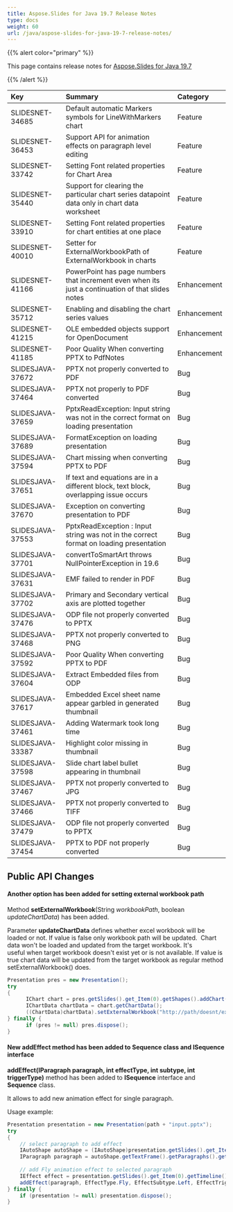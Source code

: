 ```yaml
---
title: Aspose.Slides for Java 19.7 Release Notes
type: docs
weight: 60
url: /java/aspose-slides-for-java-19-7-release-notes/
---
```


{{% alert color="primary" %}} 

This page contains release notes for [Aspose.Slides for Java 19.7](https://repository.aspose.com/webapp/#/artifacts/browse/tree/General/repo/com/aspose/aspose-slides)

{{% /alert %}} 

|**Key**|**Summary**|**Category**|
| :- | :- | :- |
|SLIDESNET-34685|Default automatic Markers symbols for LineWithMarkers chart|Feature|
|SLIDESNET-36453|Support API for animation effects on paragraph level editing|Feature|
|SLIDESNET-33742|Setting Font related properties for Chart Area|Feature|
|SLIDESNET-35440|Support for clearing the particular chart series datapoint data only in chart data worksheet|Feature|
|SLIDESNET-33910|Setting Font related properties for chart entities at one place|Feature|
|SLIDESNET-40010|Setter for ExternalWorkbookPath of ExternalWorkbook in charts|Feature|
|SLIDESNET-41166|PowerPoint has page numbers that increment even when its just a continuation of that slides notes|Enhancement|
|SLIDESNET-35712|Enabling and disabling the chart series values|Enhancement|
|SLIDESNET-41215|OLE embedded objects support for OpenDocument|Enhancement|
|SLIDESNET-41185|Poor Quality When converting PPTX to PdfNotes|Enhancement|
|SLIDESJAVA-37672|PPTX not properly converted to PDF|Bug|
|SLIDESJAVA-37464|PPTX not properly to PDF converted|Bug|
|SLIDESJAVA-37659|PptxReadException: Input string was not in the correct format on loading presentation|Bug|
|SLIDESJAVA-37689|FormatException on loading presentation|Bug|
|SLIDESJAVA-37594|Chart missing when converting PPTX to PDF|Bug|
|SLIDESJAVA-37651|If text and equations are in a different block, text block, overlapping issue occurs|Bug|
|SLIDESJAVA-37670|Exception on converting presentation to PDF|Bug|
|SLIDESJAVA-37553|PptxReadException : Input string was not in the correct format on loading presentation|Bug|
|SLIDESJAVA-37701|convertToSmartArt throws NullPointerException in 19.6|Bug|
|SLIDESJAVA-37631|EMF failed to render in PDF|Bug|
|SLIDESJAVA-37702|Primary and Secondary vertical axis are plotted together|Bug|
|SLIDESJAVA-37476|ODP file not properly converted to PPTX|Bug|
|SLIDESJAVA-37468|PPTX not properly converted to PNG|Bug|
|SLIDESJAVA-37592|Poor Quality When converting PPTX to PDF|Bug|
|SLIDESJAVA-37604|Extract Embedded files from ODP|Bug|
|SLIDESJAVA-37617|Embedded Excel sheet name appear garbled in generated thumbnail|Bug|
|SLIDESJAVA-37461|Adding Watermark took long time|Bug|
|SLIDESJAVA-33387|Highlight color missing in thumbnail|Bug|
|SLIDESJAVA-37598|Slide chart label bullet appearing in thumbnail|Bug|
|SLIDESJAVA-37467|PPTX not properly converted to JPG|Bug|
|SLIDESJAVA-37466|PPTX not properly converted to TIFF|Bug|
|SLIDESJAVA-37479|ODP file not properly converted to PPTX|Bug|
|SLIDESJAVA-37454|PPTX to PDF not properly converted|Bug|
## **Public API Changes**
#### **Another option has been added for setting external workbook path**
Method **setExternalWorkbook**(String *workbookPath*, boolean *updateChartData*) has been added. 

Parameter **updateChartData** defines whether excel workbook will be loaded or not. If value is false only workbook path will be updated.  Chart data won't be loaded and updated from the target workbook. It's useful when target workbook doesn't exist yet or is not available. If value is true chart data will be updated from the target workbook as regular method setExternalWorkbook() does.

``` java
Presentation pres = new Presentation();
try
{
      IChart chart = pres.getSlides().get_Item(0).getShapes().addChart(ChartType.Pie, 50, 50, 400, 600, true);
      IChartData chartData = chart.getChartData();
      ((ChartData)chartData).setExternalWorkbook("http://path/doesnt/exists", false);
} finally {
      if (pres != null) pres.dispose();
}
```

#### **New addEffect method has been added to Sequence class and ISequence interface**
**addEffect(IParagraph paragraph, int effectType, int subtype, int triggerType)** method has been added to **ISequence** interface and **Sequence** class.

It allows to add new animation effect for single paragraph.

Usage example:
``` java
Presentation presentation = new Presentation(path + "input.pptx");
try
{
    // select paragraph to add effect
    IAutoShape autoShape = (IAutoShape)presentation.getSlides().get_Item(0).getShapes().get_Item(0);
    IParagraph paragraph = autoShape.getTextFrame().getParagraphs().get_Item(0);
    
	// add Fly animation effect to selected paragraph
    IEffect effect = presentation.getSlides().get_Item(0).getTimeline().getMainSequence().
    addEffect(paragraph, EffectType.Fly, EffectSubtype.Left, EffectTriggerType.OnClick);
} finally {
    if (presentation != null) presentation.dispose();
}
```




